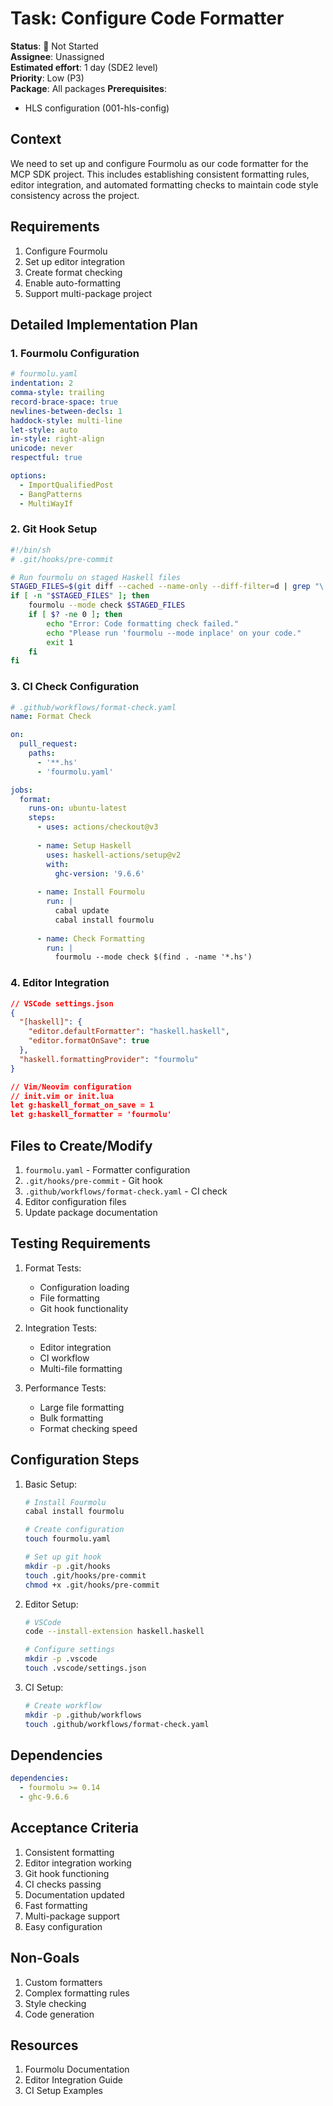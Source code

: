 # Task: Configure Code Formatter

**Status**: 🔴 Not Started  
**Assignee**: Unassigned  
**Estimated effort**: 1 day (SDE2 level)  
**Priority**: Low (P3)  
**Package**: All packages
**Prerequisites**: 
- HLS configuration (001-hls-config)

## Context
We need to set up and configure Fourmolu as our code formatter for the MCP SDK project. This includes establishing consistent formatting rules, editor integration, and automated formatting checks to maintain code style consistency across the project.

## Requirements
1. Configure Fourmolu
2. Set up editor integration
3. Create format checking
4. Enable auto-formatting
5. Support multi-package project

## Detailed Implementation Plan

### 1. Fourmolu Configuration

```yaml
# fourmolu.yaml
indentation: 2
comma-style: trailing
record-brace-space: true
newlines-between-decls: 1
haddock-style: multi-line
let-style: auto
in-style: right-align
unicode: never
respectful: true

options:
  - ImportQualifiedPost
  - BangPatterns
  - MultiWayIf
```

### 2. Git Hook Setup

```bash
#!/bin/sh
# .git/hooks/pre-commit

# Run fourmolu on staged Haskell files
STAGED_FILES=$(git diff --cached --name-only --diff-filter=d | grep "\.hs$")
if [ -n "$STAGED_FILES" ]; then
    fourmolu --mode check $STAGED_FILES
    if [ $? -ne 0 ]; then
        echo "Error: Code formatting check failed."
        echo "Please run 'fourmolu --mode inplace' on your code."
        exit 1
    fi
fi
```

### 3. CI Check Configuration

```yaml
# .github/workflows/format-check.yaml
name: Format Check

on:
  pull_request:
    paths:
      - '**.hs'
      - 'fourmolu.yaml'

jobs:
  format:
    runs-on: ubuntu-latest
    steps:
      - uses: actions/checkout@v3
      
      - name: Setup Haskell
        uses: haskell-actions/setup@v2
        with:
          ghc-version: '9.6.6'
          
      - name: Install Fourmolu
        run: |
          cabal update
          cabal install fourmolu
          
      - name: Check Formatting
        run: |
          fourmolu --mode check $(find . -name '*.hs')
```

### 4. Editor Integration

```json
// VSCode settings.json
{
  "[haskell]": {
    "editor.defaultFormatter": "haskell.haskell",
    "editor.formatOnSave": true
  },
  "haskell.formattingProvider": "fourmolu"
}

// Vim/Neovim configuration
// init.vim or init.lua
let g:haskell_format_on_save = 1
let g:haskell_formatter = 'fourmolu'
```

## Files to Create/Modify
1. `fourmolu.yaml` - Formatter configuration
2. `.git/hooks/pre-commit` - Git hook
3. `.github/workflows/format-check.yaml` - CI check
4. Editor configuration files
5. Update package documentation

## Testing Requirements

1. Format Tests:
   - Configuration loading
   - File formatting
   - Git hook functionality

2. Integration Tests:
   - Editor integration
   - CI workflow
   - Multi-file formatting

3. Performance Tests:
   - Large file formatting
   - Bulk formatting
   - Format checking speed

## Configuration Steps

1. Basic Setup:
   ```bash
   # Install Fourmolu
   cabal install fourmolu
   
   # Create configuration
   touch fourmolu.yaml
   
   # Set up git hook
   mkdir -p .git/hooks
   touch .git/hooks/pre-commit
   chmod +x .git/hooks/pre-commit
   ```

2. Editor Setup:
   ```bash
   # VSCode
   code --install-extension haskell.haskell
   
   # Configure settings
   mkdir -p .vscode
   touch .vscode/settings.json
   ```

3. CI Setup:
   ```bash
   # Create workflow
   mkdir -p .github/workflows
   touch .github/workflows/format-check.yaml
   ```

## Dependencies
```yaml
dependencies:
  - fourmolu >= 0.14
  - ghc-9.6.6
```

## Acceptance Criteria
1. Consistent formatting
2. Editor integration working
3. Git hook functioning
4. CI checks passing
5. Documentation updated
6. Fast formatting
7. Multi-package support
8. Easy configuration

## Non-Goals
1. Custom formatters
2. Complex formatting rules
3. Style checking
4. Code generation

## Resources
1. Fourmolu Documentation
2. Editor Integration Guide
3. CI Setup Examples